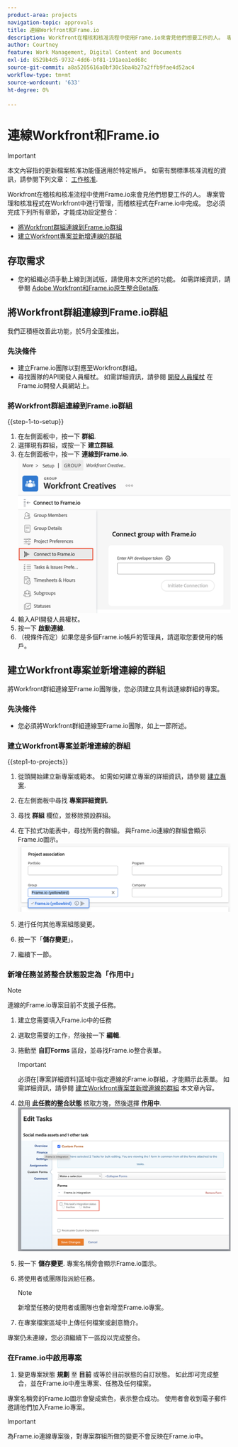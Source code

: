 ```yaml
---
product-area: projects
navigation-topic: approvals
title: 連線Workfront和Frame.io
description: Workfront在稽核和核准流程中使用Frame.io來會見他們想要工作的人。 專案管理和核准程式在Workfront中進行管理，而稽核程式在Frame.io中完成。
author: Courtney
feature: Work Management, Digital Content and Documents
exl-id: 8529b4d5-9732-4dd6-bf81-191aea1ed68c
source-git-commit: a8a5205616a0bf30c5ba4b27a2ffb9fae4d52ac4
workflow-type: tm+mt
source-wordcount: '633'
ht-degree: 0%

---
```


# 連線Workfront和Frame.io

>[!IMPORTANT]
>
>本文內容指的更新檔案核准功能僅適用於特定帳戶。 如需有關標準核准流程的資訊，請參閱下列文章： [工作核准](/help/quicksilver/review-and-approve-work/manage-approvals/manage-approvals.md).

Workfront在稽核和核准流程中使用Frame.io來會見他們想要工作的人。 專案管理和核准程式在Workfront中進行管理，而稽核程式在Frame.io中完成。 您必須完成下列所有章節，才能成功設定整合：

* [將Workfront群組連線到Frame.io群組](#connect-a-workfront-group-to-a-frameio-team)
* [建立Workfront專案並新增連線的群組](#create-a-workfront-project-and-add-a-connected-group)



## 存取需求

* 您的組織必須手動上線到測試版，請使用本文所述的功能。 如需詳細資訊，請參閱 [Adobe Workfront和Frame.io原生整合Beta版](/help/quicksilver/review-and-approve-work/Documents/wf-frame-alpha.md).


## 將Workfront群組連線到Frame.io群組

我們正積極改善此功能，於5月全面推出。

### 先決條件

* 建立Frame.io團隊以對應至Workfront群組。
* 尋找團隊的API開發人員權杖。 如需詳細資訊，請參閱 [開發人員權杖](https://developer.frame.io/docs/getting-started/authentication#developer-tokens) 在Frame.io開發人員網站上。

### 將Workfront群組連線到Frame.io群組

{{step-1-to-setup}}

1. 在左側面板中，按一下 **群組**.
1. 選擇現有群組，或按一下 **建立群組**.
1. 在左側面板中，按一下 **連線到Frame.io**.
   ![](assets/connect-frame-group.png)
1. 輸入API開發人員權杖。
1. 按一下 **啟動連線**.
1. （視條件而定）如果您是多個Frame.io帳戶的管理員，請選取您要使用的帳戶。

## 建立Workfront專案並新增連線的群組

將Workfront群組連線至Frame.io團隊後，您必須建立具有該連線群組的專案。

### 先決條件

* 您必須將Workfront群組連線至Frame.io團隊，如上一節所述。

### 建立Workfront專案並新增連線的群組

{{step1-to-projects}}

1. 從頭開始建立新專案或範本。 如需如何建立專案的詳細資訊，請參閱 [建立專案](/help/quicksilver/manage-work/projects/create-projects/create-project.md).

1. 在左側面板中尋找 **專案詳細資訊**.

1. 尋找 **群組** 欄位，並移除預設群組。

1. 在下拉式功能表中，尋找所需的群組。 與Frame.io連線的群組會顯示Frame.io圖示。
   ![](assets/add-frame-group.png)

1. 進行任何其他專案組態變更。

1. 按一下「**儲存變更**」。

1. 繼續下一節。

### 新增任務並將整合狀態設定為「作用中」

>[!NOTE]
>
>連線的Frame.io專案目前不支援子任務。


1. 建立您需要填入Frame.io中的任務

1. 選取您需要的工作，然後按一下 **編輯**.

1. 捲動至 **自訂Forms** 區段，並尋找Frame.io整合表單。

   >[!IMPORTANT]
   >
   >必須在[專案詳細資料]區域中指定連線的Frame.io群組，才能顯示此表單。 如需詳細資訊，請參閱 [建立Workfront專案並新增連線的群組](#create-a-workfront-project-and-add-a-connected-group) 本文章內容。


1. 啟用 **此任務的整合狀態** 核取方塊，然後選擇 **作用中**.
   ![](assets/frame-custom-form.png)

1. 按一下 **儲存變更**. 專案名稱旁會顯示Frame.io圖示。

1. 將使用者或團隊指派給任務。

   >[!NOTE]
   >
   >新增至任務的使用者或團隊也會新增至Frame.io專案。

1. 在專案檔案區域中上傳任何檔案或創意簡介。

專案仍未連線，您必須繼續下一區段以完成整合。

### 在Frame.io中啟用專案

1. 變更專案狀態 **規劃** 至 **目前** 或等於目前狀態的自訂狀態。 如此即可完成整合，並在Frame.io中產生專案、任務及任何檔案。

專案名稱旁的Frame.io圖示會變成紫色，表示整合成功。 使用者會收到電子郵件邀請他們加入Frame.io專案。

>[!IMPORTANT]
>
>為Frame.io連線專案後，對專案群組所做的變更不會反映在Frame.io中。
